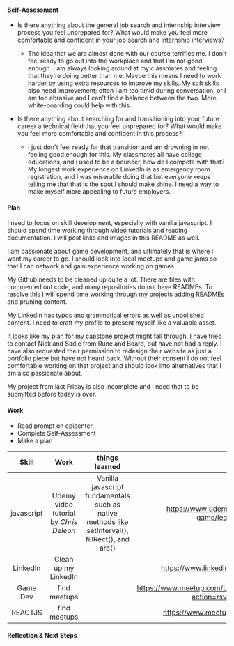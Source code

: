 #### Self-Assessment

  * Is there anything about the general job search and internship interview process you feel unprepared for? What would make you feel more comfortable and confident in your job search and internship interviews?

    * The idea that we are almost done with our course terrifies me.  I don't feel ready to go out into the workplace and that I'm not good enough.  I am always looking around at my classmates and feeling that they're doing better than me.  Maybe this means I need to work harder by using extra resources to improve my skills.  My soft skills also need improvement; often I am too timid during conversation, or I am too abrasive and I can't find a balance between the two.  More white-boarding could help with this.



  * Is there anything about searching for and transitioning into your future career a technical field that you feel unprepared for? What would make you feel more comfortable and confident in this process?

    * I just don't feel ready for that transition and am drowning in not feeling good enough for this.  My classmates all have college educations, and I used to be a bouncer, how do I compete with that?  My longest work experience on LinkedIn is as emergency room registration, and I was miserable doing that but everyone keeps telling me that that is the spot I should make shine.  I need a way to make myself more appealing to future employers.

#### Plan

I need to focus on skill development, especially with vanilla javascript.  I should spend time working through video tutorials and reading documentation.  I will post links and images in this README as well.

I am passionate about game development, and ultimately that is where I want my career to go.  I should look into local meetups and game jams so that I can network and gain experience working on games.

My Github needs to be cleaned up quite a lot.  There are files with commented out code, and many repositories do not have READMEs.  To resolve this I will spend time working through my projects adding READMEs and pruning content.

My LinkedIn has typos and grammatical errors as well as unpolished content.  I need to craft my profile to present myself like a valuable asset.

It looks like my plan for my capstone project might fall through.  I have tried to contact Nick and Sadie from Rune and Board, but have not had a reply.  I have also requested their permission to redesign their website as just a portfolio piece but have not heard back.  Without their consent I do not feel comfortable working on that project and should look into alternatives that I am also passionate about.

My project from last Friday is also incomplete and I need that to be submitted before today is over.


#### Work

  * Read prompt on epicenter
  * Complete Self-Assessment
  * Make a plan

| Skill    |  Work      | things learned | Links     |
| :--------: | :--------: |:--------:| :--------: |
| javascript | Udemy video tutorial by _Chris Deleon_ | Vanilla javascript fundamentals such as native methods like setInterval(), fillRect(), and arc() | https://www.udemy.com/code-your-first-game/learn/v4/overview |
| LinkedIn | Clean up my LinkedIn | | https://www.linkedin.com/in/cameron-button/ |
| Game Dev | find meetups | | https://www.meetup.com/UnityPDX/events/kpvbsmyxkbzb/?action=rsvp&response=yes |
| REACTJS | find meetups | | https://www.meetup.com/Portland-ReactJS/ |

#### Reflection & Next Steps
